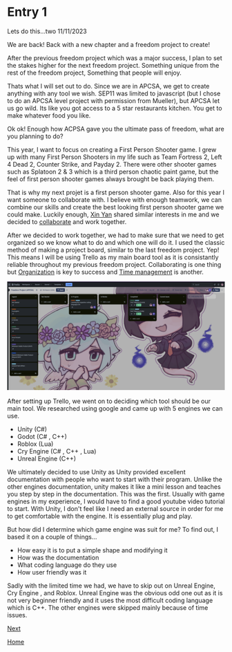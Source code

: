 # Entry 1
Lets do this...two 11/11/2023

We are back! Back with a new chapter and a freedom project to create!

After the previous freedom project which was a major success, I plan to set the stakes higher for the next freedom project. Something unique from the rest of the freedom project, Something that people will enjoy.

Thats what I will set out to do. Since we are in APCSA, we get to create anything with any tool we wish. SEP11 was limited to javascript (but I chose to do an APCSA level project with permission from Mueller), but APCSA let us go wild. Its like you got access to a 5 star restaurants kitchen. You get to make whatever food you like.

Ok ok! Enough how ACPSA gave you the ultimate pass of freedom, what are you planning to do?

This year, I want to focus on creating a First Person Shooter game. I grew up with many First Person Shooters in my life such as Team Fortress 2, Left 4 Dead 2, Counter Strike, and Payday 2. There were other shooter games such as Splatoon 2 & 3 which is a third person chaotic paint game, but the feel of first person shooter games always brought be back playing them.

That is why my next projet is a first person shooter game. Also for this year I want someone to collaborate with. I believe with enough teamwork, we can combine our skills and create the best looking first person shooter game we could make. Luckily enough, [Xin Yan](https://github.com/xinyanh4701) shared similar interests in me and we decided to [collaborate](https://hstatsep.github.io/students/#skills) and work together.

After we decided to work together, we had to make sure that we need to get organized so we know what to do and which one will do it. I used the classic method of making a project board, similar to the last freedom project. Yep! This means I will be using Trello as my main board tool as it is consistantly reliable throughout my previous freedom project. Collaborating is one thing but [Organization](https://hstatsep.github.io/students/#skills) is key to success and [Time management](https://hstatsep.github.io/students/#skills) is another.

![fp-e1-01](img/fp-e1-01.png)

After setting up Trello, we went on to deciding which tool should be our main tool. We researched using google and came up with 5 engines we can use.

* Unity (C#)
* Godot (C# , C++)
* Roblox (Lua)
* Cry Engine (C# , C++ , Lua)
* Unreal Engine (C++)

We ultimately decided to use Unity as Unity provided excellent documentation with people who want to start with their program. Unlike the other engines documentation, unity makes it like a mini lesson and teaches you step by step in the documentation. This was the first. Usually with game engines in my experience, I would have to find a good youtube video tutorial to start. With Unity, I don't feel like I need an external source in order for me to get comfortable with the engine. It is essentially plug and play.

But how did I determine which game engine was suit for me? To find out, I based it on a couple of things...

* How easy it is to put a simple shape and modifying it
* How was the documentation
* What coding language do they use
* How user friendly was it

Sadly with the limited time we had, we have to skip out on Unreal Engine, Cry Engine , and Roblox. Unreal Engine was the obvious odd one out as it is not very beginner friendly and it uses the most difficult coding language which is C++. The other engines were skipped mainly because of time issues.



[Next](entry02.md)

[Home](../README.md)